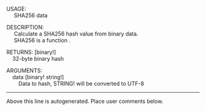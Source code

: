 USAGE:  
&nbsp;&nbsp;&nbsp;&nbsp;&nbsp;SHA256&nbsp;data&nbsp;  
  
DESCRIPTION:  
&nbsp;&nbsp;&nbsp;&nbsp;&nbsp;Calculate&nbsp;a&nbsp;SHA256&nbsp;hash&nbsp;value&nbsp;from&nbsp;binary&nbsp;data.  
&nbsp;&nbsp;&nbsp;&nbsp;&nbsp;SHA256&nbsp;is&nbsp;a&nbsp;function&nbsp;.  
  
RETURNS:&nbsp;[binary!]  
&nbsp;&nbsp;&nbsp;&nbsp;32-byte&nbsp;binary&nbsp;hash  
  
ARGUMENTS:  
&nbsp;&nbsp;&nbsp;&nbsp;data&nbsp;[binary!&nbsp;string!]  
&nbsp;&nbsp;&nbsp;&nbsp;&nbsp;&nbsp;&nbsp;&nbsp;Data&nbsp;to&nbsp;hash,&nbsp;STRING!&nbsp;will&nbsp;be&nbsp;converted&nbsp;to&nbsp;UTF-8  
___
Above this line is autogenerated. Place user comments below.